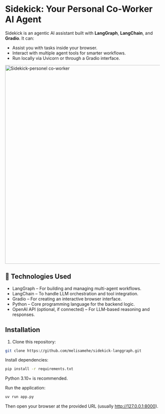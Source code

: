 # Sidekick: Your Personal Co-Worker AI Agent

Sidekick is an agentic AI assistant built with **LangGraph**, **LangChain**, and **Gradio**. It can:

- Assist you with tasks inside your browser.
- Interact with multiple agent tools for smarter workflows.
- Run locally via Uvicorn or through a Gradio interface.

<img width="749" height="648" alt="Sidekick-personel co-worker" src="https://github.com/user-attachments/assets/2557c534-4cd4-46e6-a44a-5535acc8205e" />

## 🧠 Technologies Used

- LangGraph – For building and managing multi-agent workflows.
- LangChain – To handle LLM orchestration and tool integration.
- Gradio – For creating an interactive browser interface.
- Python – Core programming language for the backend logic.
- OpenAI API (optional, if connected) – For LLM-based reasoning and responses.
  
## Installation

1. Clone this repository:

```bash
git clone https://github.com/melisamehe/sidekick-langgraph.git
```

Install dependencies:
```bash
pip install -r requirements.txt
```
Python 3.10+ is recommended.

Run the application:
```bash
uv run app.py
```
Then open your browser at the provided URL (usually http://127.0.0.1:8000).


